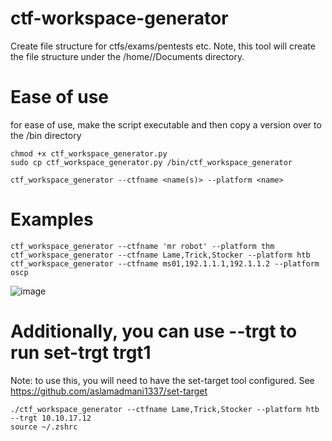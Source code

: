 # ctf-workspace-generator
Create file structure for ctfs/exams/pentests etc.
Note, this tool will create the file structure under the /home/<user>/Documents directory.

# Ease of use
for ease of use, make the script executable and then copy a version over to the /bin directory
```
chmod +x ctf_workspace_generator.py
sudo cp ctf_workspace_generator.py /bin/ctf_workspace_generator
```
```
ctf_workspace_generator --ctfname <name(s)> --platform <name>
```
# Examples
```
ctf_workspace_generator --ctfname 'mr robot' --platform thm
ctf_workspace_generator --ctfname Lame,Trick,Stocker --platform htb
ctf_workspace_generator --ctfname ms01,192.1.1.1,192.1.1.2 --platform oscp
``` 
![image](https://github.com/aslamadmani1337/ctf-workspace-generator/assets/35896884/d7859bdb-7c3a-4012-9a43-07bdeab4cb1c)



# Additionally, you can use --trgt to run set-trgt trgt1 <arg>
Note: to use this, you will need to have the set-target tool configured. See https://github.com/aslamadmani1337/set-target
```
./ctf_workspace_generator --ctfname Lame,Trick,Stocker --platform htb --trgt 10.10.17.12
source ~/.zshrc
```
